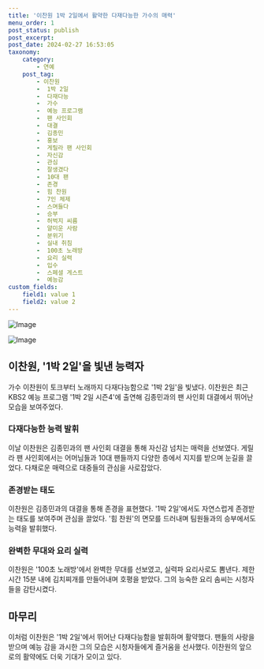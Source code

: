 ```yaml
---
title: '이찬원 1박 2일에서 활약한 다재다능한 가수의 매력'
menu_order: 1
post_status: publish
post_excerpt: 
post_date: 2024-02-27 16:53:05
taxonomy:
    category:
        - 연예
    post_tag:
        - 이찬원
        -  1박 2일
        -  다재다능
        -  가수
        -  예능 프로그램
        -  팬 사인회
        -  대결
        -  김종민
        -  홍보
        -  게릴라 팬 사인회
        -  자신감
        -  관심
        -  잘생겼다
        -  10대 팬
        -  존경
        -  힘 찬원
        -  7인 체제
        -  스며들다
        -  승부
        -  허벅지 씨름
        -  얄미운 사람
        -  분위기
        -  실내 취침
        -  100초 노래방
        -  요리 실력
        -  입수
        -  스페셜 게스트
        -  예능감
custom_fields:
    field1: value 1
    field2: value 2
---
```


![Image](https://mimgnews.pstatic.net/image/408/2024/02/26/0000215844_001_20240226092701355.jpg?type=w540)

![Image](https://ssl.pstatic.net/mimgnews/image/408/2024/02/26/0000215844_002_20240226092701383.jpg?type=w540)

## 이찬원, '1박 2일'을 빛낸 능력자
가수 이찬원이 토크부터 노래까지 다재다능함으로 '1박 2일'을 빛냈다. 이찬원은 최근 KBS2 예능 프로그램 '1박 2일 시즌4'에 출연해 김종민과의 팬 사인회 대결에서 뛰어난 모습을 보여주었다. 
### 다재다능한 능력 발휘
이날 이찬원은 김종민과의 팬 사인회 대결을 통해 자신감 넘치는 매력을 선보였다. 게릴라 팬 사인회에서는 어머님들과 10대 팬들까지 다양한 층에서 지지를 받으며 눈길을 끌었다. 다채로운 매력으로 대중들의 관심을 사로잡았다.
### 존경받는 태도
이찬원은 김종민과의 대결을 통해 존경을 표현했다. '1박 2일'에서도 자연스럽게 존경받는 태도를 보여주며 관심을 끌었다. '힘 찬원'의 면모를 드러내며 팀원들과의 승부에서도 능력을 발휘했다.
### 완벽한 무대와 요리 실력
이찬원은 '100초 노래방'에서 완벽한 무대를 선보였고, 실력파 요리사로도 뽐낸다. 제한 시간 15분 내에 김치찌개를 만들어내며 호평을 받았다. 그의 능숙한 요리 솜씨는 시청자들을 감탄시켰다.
## 마무리
이처럼 이찬원은 '1박 2일'에서 뛰어난 다재다능함을 발휘하며 활약했다. 팬들의 사랑을 받으며 예능 감을 과시한 그의 모습은 시청자들에게 즐거움을 선사했다. 이찬원의 앞으로의 활약에도 더욱 기대가 모이고 있다.
